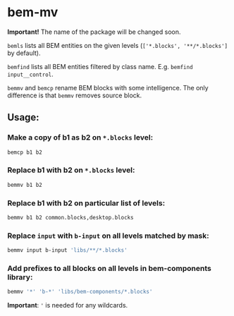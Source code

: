 bem-mv
======

**Important!** The name of the package will be changed soon.

`bemls` lists all BEM entities on the given levels (`['*.blocks', '**/*.blocks']` by default).

`bemfind` lists all BEM entities filtered by class name. E.g. `bemfind input__control`.

`bemmv` and `bemcp` rename BEM blocks with some intelligence.
The only difference is that `bemmv` removes source block.

## Usage:

### Make a copy of b1 as b2 on `*.blocks` level:
```bash
bemcp b1 b2
```

### Replace b1 with b2 on `*.blocks` level:
```bash
bemmv b1 b2
```

### Replace b1 with b2 on particular list of levels:
```bash
bemmv b1 b2 common.blocks,desktop.blocks
```

### Replace `input` with `b-input` on all levels matched by mask:
```bash
bemmv input b-input 'libs/**/*.blocks'
```

### Add prefixes to all blocks on all levels in bem-components library:
```bash
bemmv '*' 'b-*' 'libs/bem-components/*.blocks'
```

**Important**: `'` is needed for any wildcards.
